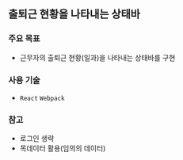 ## 출퇴근 현황을 나타내는 상태바

### 주요 목표
- 근무자의 출퇴근 현황(일과)을 나타내는 상태바를 구현

### 사용 기술
- `React` `Webpack`

### 참고
- 로그인 생략
- 목데이터 활용(임의의 데이터)
